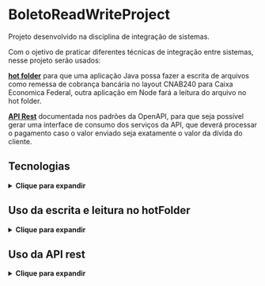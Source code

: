 # BoletoReadWriteProject

Projeto desenvolvido na disciplina de integração de sistemas.

Com o ojetivo de praticar diferentes técnicas de integração entre sistemas, nesse projeto serão usados:

<b>[hot folder](https://www.ibm.com/docs/en/ahts/4.0?topic=folders-setting-up-hot)</b> para que uma aplicação Java possa fazer a escrita de arquivos como remessa de cobrança bancária no layout CNAB240 para Caixa Economica Federal, outra aplicação em Node fará a leitura do arquivo no hot folder.

<b>[API Rest](https://www.redhat.com/pt-br/topics/api/what-is-a-rest-api)</b> documentada nos padrões da OpenAPI, para que seja possível gerar uma interface de consumo dos serviços da API, que deverá processar o pagamento caso o valor enviado seja exatamente o valor da dívida do cliente.

## Tecnologias

<details>
  <summary><b>Clique para expandir</b></summary>
  
  * Java
  * Node
  * Docker
  * Manipulação de arquivos com a técnica hot folder
  * API rest com especificação Open API
  * Diversas bibliotecas
  
</details>

## Uso da escrita e leitura no hotFolder

<details>
  <summary><b>Clique para expandir</b></summary>
  
  - Execute [runEscrita.bat](runEscrita.bat)
  - Execute [runLeitura.bat](runLeitura.bat)

  Alternativamente:
  - Após clonar o projeto, inicialize o docker, depois execute o comando docker compose up --build no diretório raiz do projeto;
  - Execute a aplicação [XLSMtoPostgresDB](/XLSMtoPostgresDB/app/src/main/java/XLSMtoPostgresDB/App.java) para persistir os dados de escrita na base de dados postgres;
  - Execute a aplicação [BoletoWriterJAVA](/boletoWriterJAVA/app/src/main/java/boletoWriterJAVA/App.java) para obter os registros da base de dados como remessas cnab240 no [hotFolder](hotFolder)
  
  É necessário seguir todos os passos para conseguir o resultado desejado, já que diferentes aplicações estarão atuando em conjunto para efetuar ações como persistência de dados, leitura e escrita.
  
</details>

## Uso da API rest

<details>
  <summary><b>Clique para expandir</b></summary>

  - to do;
</details>
